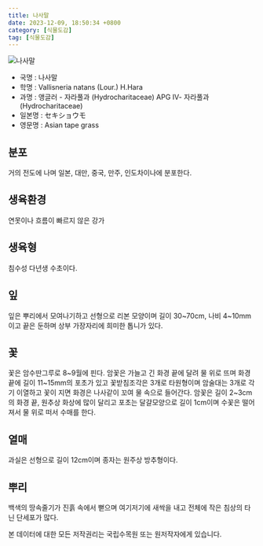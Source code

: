 ```yaml
---
title: 나사말
date: 2023-12-09, 18:50:34 +0800
category: [식물도감]
tag: [식물도감]
---
```




![나사말](http://www.nature.go.kr/fileUpload/plants/basic/Hydrocharitaceae/Vallisneria/12067/12067_1_th2.jpg)
- 국명 : 나사말
- 학명 : Vallisneria natans (Lour.) H.Hara
- 과명 : 앵글러 - 자라풀과 (Hydrocharitaceae) APG Ⅳ- 자라풀과 (Hydrocharitaceae)
- 일본명 : セキショウモ
- 영문명 : Asian tape grass


## 분포
거의 전도에 나며 일본, 대만, 중국, 만주, 인도차이나에 분포한다.
## 생육환경
연못이나 흐름이 빠르지 않은 강가
## 생육형
침수성 다년생 수초이다.
## 잎
잎은 뿌리에서 모여나기하고 선형으로 리본 모양이며 길이 30~70cm, 나비 4~10mm이고 끝은 둔하며 상부 가장자리에 희미한 톱니가 있다.
## 꽃
꽃은 암수딴그루로 8~9월에 핀다. 암꽃은 가늘고 긴 화경 끝에 달려 물 위로 뜨며 화경 끝에 길이 11~15mm의 포초가 있고 꽃받침조각은 3개로 타원형이며 암술대는 3개로 각기 이열하고 꽃이 지면 화경은 나사같이 꼬여 물 속으로 들어간다. 암꽃은 길이 2~3cm의 화경 끝, 원추상 화상에 많이 달리고 포초는 달걀모양으로 길이 1cm이며 수꽃은 떨어져서 물 위로 떠서 수매를 한다.
## 열매
과실은 선형으로 길이 12cm이며 종자는 원주상 방추형이다.
## 뿌리
백색의 땅속줄기가 진흙 속에서 뻗으며 여기저기에 새싹을 내고 전체에 작은 침상의 타닌 단세포가 많다.






본 데이터에 대한 모든 저작권리는 국립수목원 또는 원저작자에게 있습니다.
